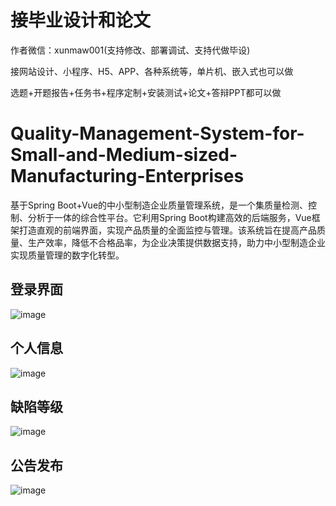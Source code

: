 # 接毕业设计和论文
作者微信：xunmaw001(支持修改、部署调试、支持代做毕设)

接网站设计、小程序、H5、APP、各种系统等，单片机、嵌入式也可以做

选题+开题报告+任务书+程序定制+安装测试+论文+答辩PPT都可以做
# Quality-Management-System-for-Small-and-Medium-sized-Manufacturing-Enterprises
基于Spring Boot+Vue的中小型制造企业质量管理系统，是一个集质量检测、控制、分析于一体的综合性平台。它利用Spring Boot构建高效的后端服务，Vue框架打造直观的前端界面，实现产品质量的全面监控与管理。该系统旨在提高产品质量、生产效率，降低不合格品率，为企业决策提供数据支持，助力中小型制造企业实现质量管理的数字化转型。
## 登录界面
![image](https://github.com/user-attachments/assets/e85d7bcf-244f-44ca-b46d-eef96cbd1695)
## 个人信息
![image](https://github.com/user-attachments/assets/818d571c-8ef9-4760-aa70-3e3ab259bed9)
## 缺陷等级
![image](https://github.com/user-attachments/assets/18656d5d-05dc-489b-a2dd-a2c948869a59)
## 公告发布
![image](https://github.com/user-attachments/assets/a0450990-d97c-4851-90df-67110c92f5e3)
